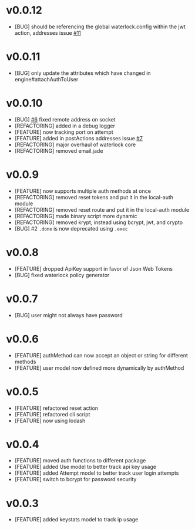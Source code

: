 # v0.0.12
* [BUG] should be referencing the global waterlock.config within the jwt action, addresses issue [#11](https://github.com/davidrivera/waterlock/issues/11)

# v0.0.11
* [BUG] only update the attributes which have changed in engine#attachAuthToUser

# v0.0.10
* [BUG] [#6](https://github.com/davidrivera/waterlock/issues/6) fixed remote address on socket
* [REFACTORING] added in a debug logger
* [FEATURE] now tracking port on attempt
* [FEATURE] added in postActions addresses issue [#7](https://github.com/davidrivera/waterlock/issues/7)
* [REFACTORING] major overhaul of waterlock core
* [REFACTORING] removed email.jade 

# v0.0.9
* [FEATURE] now supports multiple auth methods at once
* [REFACTORING] removed reset tokens and put it in the local-auth module
* [REFACTORING] removed reset route and put it in the local-auth module
* [REFACTORING] made binary script more dynamic
* [REFACTORING] removed krypt, instead using bcrypt, jwt, and crypto
* [BUG] #2 `.done` is now deprecated using `.exec`

# v0.0.8
* [FEATURE] dropped ApiKey support in favor of Json Web Tokens
* [BUG] fixed waterlock policy generator

# v0.0.7
* [BUG] user might not always have password

# v0.0.6
* [FEATURE] authMethod can now accept an object or string for different methods
* [FEATURE] user model now defined more dynamically by authMethod

# v0.0.5
* [FEATURE] refactored reset action
* [FEATURE] refactored cli script
* [FEATURE] now using lodash

# v0.0.4
* [FEATURE] moved auth functions to different package
* [FEATURE] added Use model to better track api key usage
* [FEATURE] added Attempt model to better track user login attempts
* [FEATURE] switch to bcrypt for password security

# v0.0.3
* [FEATURE] added keystats model to track ip usage

